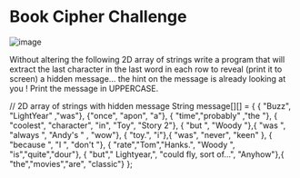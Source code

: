 <h1>Book Cipher Challenge</h1>

![image](https://github.com/user-attachments/assets/ee7eb4ca-f068-4d95-99ed-13985d2110c9)

Without altering the following 2D array of strings write a program that will extract the last character in the last word in each row to reveal (print it to screen) a hidden message... the hint on the message is already looking at you !  Print the message in UPPERCASE.

// 2D array of strings with hidden message
String message[][] = { { "Buzz", "LightYear" ,"was"},
{"once", "apon", "a"}, { "time","probably" ,"the "},
{ "coolest", "character", "in", "Toy", "Story 2"},
{ "but ", "Woody "},{ "was ", "always ", "Andy's " , "wow"},
{ "toy.", "i"},{ "was", "never", "keen" },
{ "because ", "I ", "don't "}, { "rate","Tom","Hanks.", "Woody ", "is","quite","dour"},
{ "but"," Lightyear,", "could fly, sort of...", "Anyhow"},{ "the","movies","are", "classic"}
};

